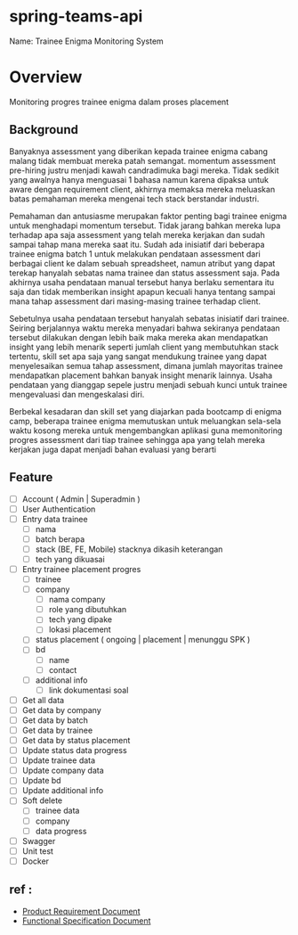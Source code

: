 # spring-teams-api
Name: Trainee Enigma Monitoring System

# Overview 
Monitoring progres trainee enigma dalam proses placement

## Background 
Banyaknya assessment yang diberikan kepada trainee enigma cabang malang tidak membuat mereka patah semangat. momentum assessment pre-hiring justru menjadi kawah candradimuka bagi mereka. Tidak sedikit yang awalnya hanya menguasai 1 bahasa namun karena dipaksa untuk aware dengan requirement client, akhirnya memaksa mereka meluaskan batas pemahaman mereka mengenai tech stack berstandar industri.  

Pemahaman dan antusiasme merupakan faktor penting bagi trainee enigma untuk menghadapi momentum tersebut. Tidak jarang bahkan mereka lupa terhadap apa saja assessment yang telah mereka kerjakan dan sudah sampai tahap mana mereka saat itu. Sudah ada inisiatif dari beberapa trainee enigma batch 1 untuk melakukan pendataan assessment dari berbagai client ke dalam sebuah spreadsheet, namun atribut yang dapat terekap hanyalah sebatas nama trainee dan status assessment saja. Pada akhirnya usaha pendataan manual tersebut hanya berlaku sementara itu saja dan tidak memberikan insight apapun kecuali hanya tentang sampai mana tahap assessment dari masing-masing trainee terhadap client. 

Sebetulnya usaha pendataan tersebut hanyalah sebatas inisiatif dari trainee. Seiring berjalannya waktu mereka menyadari bahwa sekiranya pendataan tersebut dilakukan dengan lebih baik maka mereka akan mendapatkan insight yang lebih menarik seperti jumlah client yang membutuhkan stack tertentu, skill set apa saja yang sangat mendukung trainee yang dapat menyelesaikan semua tahap assessment, dimana jumlah mayoritas trainee mendapatkan placement bahkan banyak insight menarik lainnya. Usaha pendataan yang dianggap sepele justru menjadi sebuah kunci untuk trainee mengevaluasi dan mengeskalasi diri.

Berbekal kesadaran dan skill set yang diajarkan pada bootcamp di enigma camp, beberapa trainee enigma memutuskan untuk meluangkan sela-sela waktu kosong mereka untuk mengembangkan aplikasi guna memonitoring progres assessment dari tiap trainee sehingga apa yang telah mereka kerjakan juga dapat menjadi bahan evaluasi yang berarti


## Feature
- [ ] Account ( Admin | Superadmin )
- [ ] User Authentication
- [ ] Entry data trainee
	- [ ] nama
	- [ ] batch berapa
	- [ ] stack (BE, FE, Mobile) stacknya dikasih keterangan
	- [ ] tech yang dikuasai
- [ ] Entry trainee placement progres
	- [ ] trainee
	- [ ] company
		- [ ] nama company
		- [ ] role yang dibutuhkan
		- [ ] tech yang dipake
		- [ ] lokasi placement
	- [ ] status placement ( ongoing | placement | menunggu SPK )
	- [ ] bd 
		- [ ] name
		- [ ] contact
	- [ ] additional info
		- [ ] link dokumentasi soal
- [ ] Get all data
- [ ] Get data  by company
- [ ] Get data by batch
- [ ] Get data by trainee 
- [ ] Get data by status placement
- [ ] Update status data progress
- [ ] Update trainee data
- [ ] Update company data
- [ ] Update bd
- [ ] Update additional info
- [ ] Soft delete
	- [ ] trainee data
	- [ ] company
	- [ ] data progress
- [ ] Swagger
- [ ] Unit test
- [ ] Docker

## ref :
- [Product Requirement Document](https://docs.google.com/document/d/19dzB0p3LYteBVU84wULxDAG7fMpfCFy0woUPF4cATvQ/edit?usp=sharing)
- [Functional Specification Document](https://docs.google.com/document/d/1i39KwR_z9kwGmXzsyCQLz0t6che14dzQogzQPH2OJzo/edit?usp=sharing)


